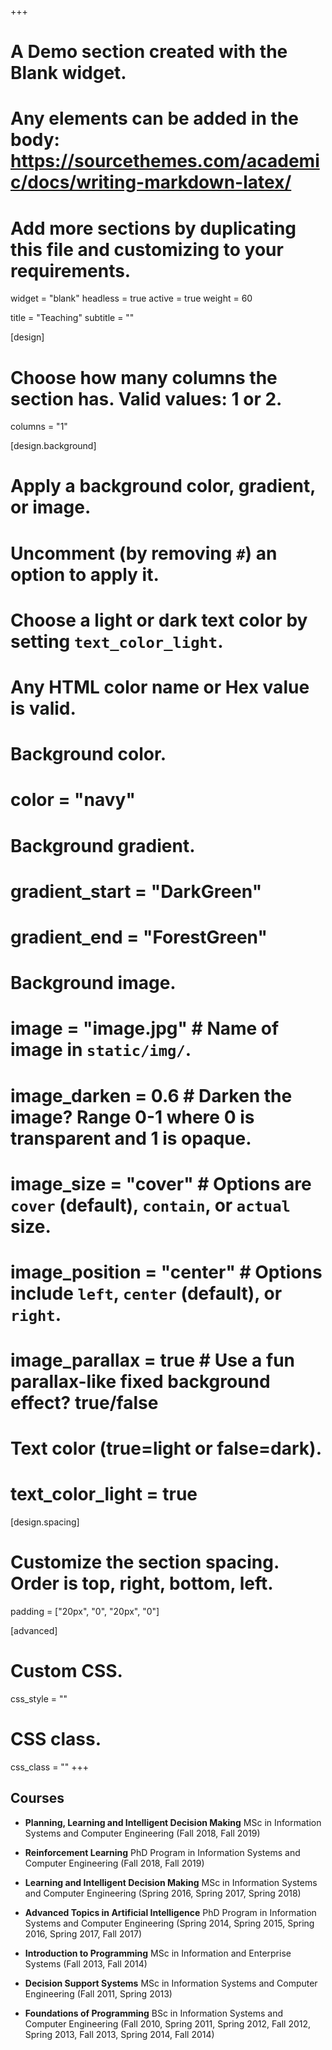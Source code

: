 +++
# A Demo section created with the Blank widget.
# Any elements can be added in the body: https://sourcethemes.com/academic/docs/writing-markdown-latex/
# Add more sections by duplicating this file and customizing to your requirements.

widget = "blank"
headless = true
active = true
weight = 60

title = "Teaching"
subtitle = ""

[design]
  # Choose how many columns the section has. Valid values: 1 or 2.
  columns = "1"

[design.background]
  # Apply a background color, gradient, or image.
  #   Uncomment (by removing `#`) an option to apply it.
  #   Choose a light or dark text color by setting `text_color_light`.
  #   Any HTML color name or Hex value is valid.

  # Background color.
  # color = "navy"
  
  # Background gradient.
  # gradient_start = "DarkGreen"
  # gradient_end = "ForestGreen"
  
  # Background image.
  # image = "image.jpg"  # Name of image in `static/img/`.
  # image_darken = 0.6  # Darken the image? Range 0-1 where 0 is transparent and 1 is opaque.
  # image_size = "cover"  #  Options are `cover` (default), `contain`, or `actual` size.
  # image_position = "center"  # Options include `left`, `center` (default), or `right`.
  # image_parallax = true  # Use a fun parallax-like fixed background effect? true/false
  
  # Text color (true=light or false=dark).
  # text_color_light = true

[design.spacing]
  # Customize the section spacing. Order is top, right, bottom, left.
  padding = ["20px", "0", "20px", "0"]

[advanced]
 # Custom CSS. 
 css_style = ""
 
 # CSS class.
 css_class = ""
+++

## Courses

* **Planning, Learning and Intelligent Decision Making**
MSc in Information Systems and Computer Engineering (Fall 2018, Fall 2019)

* **Reinforcement Learning**
PhD Program in Information Systems and Computer Engineering (Fall 2018, Fall 2019)

* **Learning and Intelligent Decision Making**
MSc in Information Systems and Computer Engineering (Spring 2016, Spring 2017, Spring 2018)

* **Advanced Topics in Artificial Intelligence**
PhD Program in Information Systems and Computer Engineering (Spring 2014, Spring 2015, Spring 2016, Spring 2017, Fall 2017)

* **Introduction to Programming**
MSc in Information and Enterprise Systems (Fall 2013, Fall 2014)

* **Decision Support Systems**
MSc in Information Systems and Computer Engineering (Fall 2011, Spring 2013)

* **Foundations of Programming**
BSc in Information Systems and Computer Engineering
(Fall 2010, Spring 2011, Spring 2012, Fall 2012, Spring 2013, Fall 2013, Spring 2014, Fall 2014)